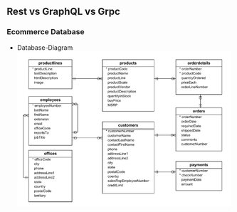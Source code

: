 ## Rest vs GraphQL vs Grpc

### Ecommerce Database

- Database-Diagram
![Database-Diagram](db/Database-Diagram.png)